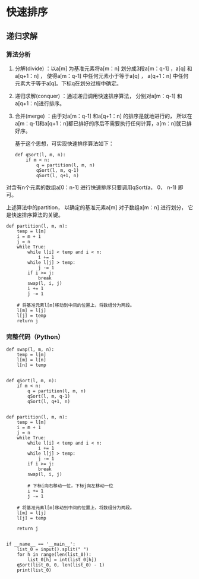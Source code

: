 # 快速排序



## 递归求解

### 算法分析

1.  分解(divide) ：以a[m] 为基准元素将a[m：n] 划分成3段a[m：q-1] ，a[q] 和a[q+1：n] ， 使得a[m：q-1] 中任何元素小于等于a[q] ， a[q+1：n] 中任何元素大于等于a[q]。下标q在划分过程中确定。

2. 递归求解(conquer) ：通过递归调用快速排序算法， 分别对a[m：q-1] 和a[q+1：n]进行排序。

3. 合并(merge) ：由于对a[m：q-1] 和a[q+1：n] 的排序是就地进行的， 所以在a[m：q-1]和a[q+1：n]都已排好的序后不需要执行任何计算，a[m：n]就已排好序。

   基于这个思想，可实现快速排序算法如下：

   ```
   def qSort(l, m, n):
       if m < n:
           q = partition(l, m, n)
           qSort(l, m, q-1)
           qSort(l, q+1, n)
   ```

对含有n个元素的数组a[0：n-1] 进行快速排序只要调用qSort(a， 0， n-1) 即可。

上述算法中的partition， 以确定的基准元素a[m] 对子数组a[m：n] 进行划分， 它是快速排序算法的关键。

```
def partition(l, m, n):
    temp = l[m]
    i = m + 1
    j = n
    while True:
        while l[i] < temp and i < n:
            i += 1
        while l[j] > temp:
            j -= 1
        if i >= j:
            break
        swap(l, i, j)
        i += 1
        j -= 1
        
    # 将基准元素l[m]移动到中间的位置上，将数组分为两段。
    l[m] = l[j]
    l[j] = temp
    return j
```



### 完整代码（Python）

```
def swap(l, m, n):
    temp = l[m]
    l[m] = l[n]
    l[n] = temp


def qSort(l, m, n):
    if m < n:
        q = partition(l, m, n)
        qSort(l, m, q-1)
        qSort(l, q+1, n)


def partition(l, m, n):
    temp = l[m]
    i = m + 1
    j = n
    while True:
        while l[i] < temp and i < n:
            i += 1
        while l[j] > temp:
            j -= 1
        if i >= j:
            break
        swap(l, i, j)
        
        # 下标i向右移动一位，下标j向左移动一位
        i += 1
        j -= 1

    # 将基准元素l[m]移动到中间的位置上，将数组分为两段。
    l[m] = l[j]
    l[j] = temp

    return j


if __name__ == '__main__':
    list_0 = input().split(" ")
    for h in range(len(list_0)):
        list_0[h] = int(list_0[h])
    qSort(list_0, 0, len(list_0) - 1)
    print(list_0)
```

